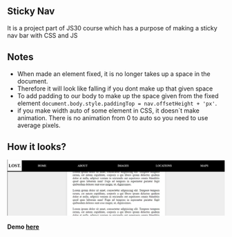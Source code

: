 ## Sticky Nav

It is a project part of JS30 course which has a purpose of making a sticky nav bar with CSS and JS

## Notes 
- When made an element fixed, it is no longer takes up a space in the document.
- Therefore it will look like falling if you dont make up that given space 
- To add padding to our body to make up the space given from the fixed element ``document.body.style.paddingTop = nav.offsetHeight + 'px'``.
- if you make width auto of some element in CSS, it doesn`t make animation. There is no animation from 0 to auto so you need to use average pixels.

## How it looks? 

![alt text](https://github.com/bilgedemirkaya/JS-30/blob/main/24%20Sticky%20Nav/lost.JPG)

**Demo [here](https://bilgedemirkaya.github.io/JS-30/24%20Sticky%20Nav/index-START.html)**
